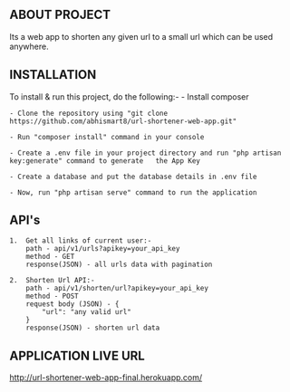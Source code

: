 ## ABOUT PROJECT

Its a web app to shorten any given url to a small url which can be used anywhere.

## INSTALLATION

To install & run this project, do the following:-
    - Install composer

    - Clone the repository using "git clone https://github.com/abhismart8/url-shortener-web-app.git"

    - Run "composer install" command in your console

    - Create a .env file in your project directory and run "php artisan key:generate" command to generate   the App Key

    - Create a database and put the database details in .env file
    
    - Now, run "php artisan serve" command to run the application

## API's
    1.  Get all links of current user:-
        path - api/v1/urls?apikey=your_api_key
        method - GET
        response(JSON) - all urls data with pagination

    2.  Shorten Url API:-
        path - api/v1/shorten/url?apikey=your_api_key
        method - POST
        request body (JSON) - {
            "url": "any valid url"
        }
        response(JSON) - shorten url data

## APPLICATION LIVE URL
http://url-shortener-web-app-final.herokuapp.com/